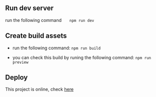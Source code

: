 ## Run dev server

run the following command
`	npm run dev`

## Create build assets

-   run the following command: `npm run build`

-   you can check this build by runing the following command: `npm run preview`

## Deploy

This project is online, check [here](https://lit-rick.onrender.com)
